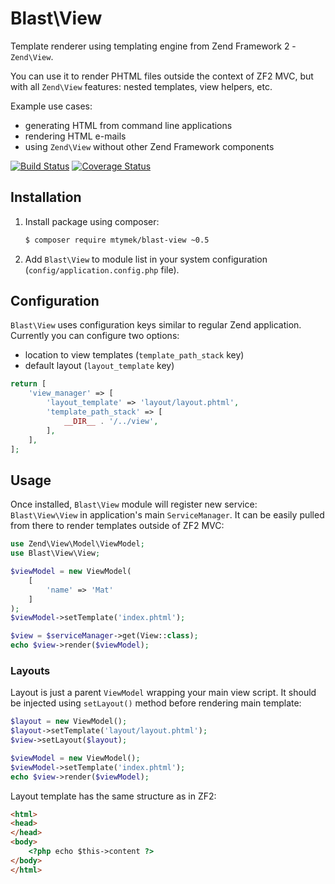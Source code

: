 Blast\View
==========

Template renderer using templating engine from Zend Framework 2 - `Zend\View`.

You can use it to render PHTML files outside the context of ZF2 MVC, but with all `Zend\View` features: nested 
templates, view helpers, etc.

Example use cases:

- generating HTML from command line applications
- rendering HTML e-mails
- using `Zend\View` without other Zend Framework components

[![Build Status](https://travis-ci.org/mtymek/blast-view.svg?branch=master)](https://travis-ci.org/mtymek/blast-view)
[![Coverage Status](https://coveralls.io/repos/mtymek/blast-view/badge.svg?branch=master&service=github)](https://coveralls.io/github/mtymek/blast-view?branch=master)


Installation
------------

1. Install package using composer:

    ```bash
    $ composer require mtymek/blast-view ~0.5
    ```

2. Add `Blast\View` to module list in your system configuration (`config/application.config.php` file).
  
Configuration
-------------

`Blast\View` uses configuration keys similar to regular Zend application. Currently you can configure two
 options:

* location to view templates (`template_path_stack` key)
* default layout (`layout_template` key)

```php
return [
    'view_manager' => [
        'layout_template' => 'layout/layout.phtml',
        'template_path_stack' => [
            __DIR__ . '/../view',
        ],
    ],
];
```
  
Usage
-----

Once installed, `Blast\View` module will register new service: `Blast\View\View` in application's main
`ServiceManager`. It can be easily pulled from there to render templates outside of ZF2 MVC:  

```php
use Zend\View\Model\ViewModel;
use Blast\View\View;

$viewModel = new ViewModel(
    [
        'name' => 'Mat'
    ]
);
$viewModel->setTemplate('index.phtml');

$view = $serviceManager->get(View::class);
echo $view->render($viewModel);

```

### Layouts

Layout is just a parent `ViewModel` wrapping your main view script. It should be injected using `setLayout()` method
before rendering main template:

```php
$layout = new ViewModel();
$layout->setTemplate('layout/layout.phtml');
$view->setLayout($layout);

$viewModel = new ViewModel();
$viewModel->setTemplate('index.phtml');
echo $view->render($viewModel);
```

Layout template has the same structure as in ZF2:

```html
<html>
<head>
</head>
<body>
    <?php echo $this->content ?>
</body>
</html>
```
